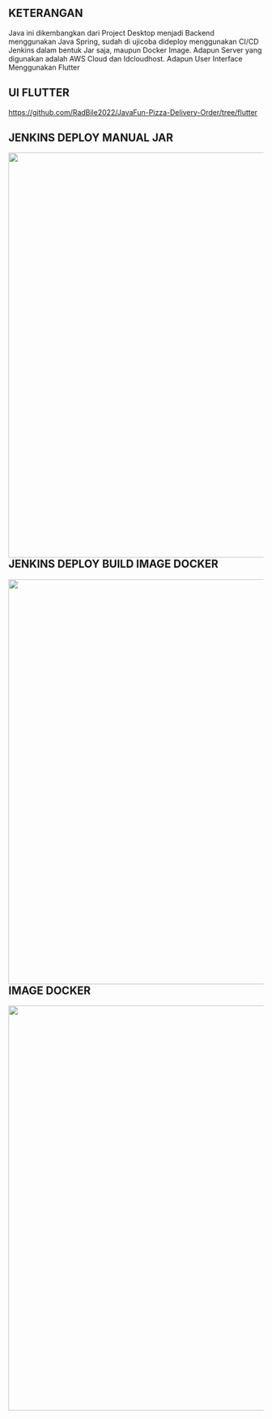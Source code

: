 ## KETERANGAN
Java ini dikembangkan dari Project Desktop menjadi Backend menggunakan Java Spring, sudah di ujicoba dideploy menggunakan CI/CD Jenkins dalam bentuk Jar saja, maupun Docker Image. Adapun Server yang digunakan adalah AWS Cloud dan Idcloudhost.
Adapun User Interface Menggunakan Flutter

##  UI FLUTTER
https://github.com/RadBile2022/JavaFun-Pizza-Delivery-Order/tree/flutter

## JENKINS DEPLOY MANUAL JAR
<img src="https://github.com/RadBile2022/JavaFun-Pizza-Delivery-Order/issues/2#issue-2059151348" width="800" align="left">

## JENKINS DEPLOY BUILD IMAGE DOCKER
<img src="https://github.com/RadBile2022/JavaFun-Pizza-Delivery-Order/issues/2#issuecomment-1871820002" width="800" align="left">

## IMAGE DOCKER
<img src="https://github.com/RadBile2022/JavaFun-Pizza-Delivery-Order/issues/2#issuecomment-1871820626" width="800" align="left">

